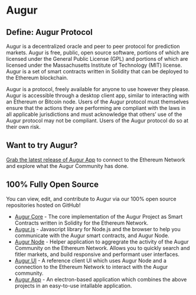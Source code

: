 # Augur

## Define: Augur Protocol
Augur is a decentralized oracle and peer to peer protocol for prediction markets. Augur is free, public, open source software, portions of which are licensed under the General Public License (GPL) and portions of which are licensed under the Massachusetts Institute of Technology (MIT) license. Augur is a set of smart contracts written in Solidity that can be deployed to the Ethereum blockchain.

Augur is a protocol, freely available for anyone to use however they please. Augur is accessible through a desktop client app, similar to interacting with an Ethereum or Bitcoin node. Users of the Augur protocol must themselves ensure that the actions they are performing are compliant with the laws in all applicable jurisdictions and must acknowledge that others’ use of the Augur protocol may not be compliant. Users of the Augur protocol do so at their own risk.

## Want to try Augur?

[Grab the latest release of Augur App](https://github.com/AugurProject/augur-app/releases) to connect to the Ethereum Network and explore what the Augur Community has done.

## 100% Fully Open Source

You can view, edit, and contribute to Augur via our 100% open source repositories hosted on GitHub!

- [Augur Core](https://github.com/AugurProject/augur-core) - The core implementation of the Augur Project as Smart Contracts written in Solidity for the Ethereum Network.
- [Augur.js](https://github.com/AugurProject/augur.js) - Javascript library for Node.js and the browser to help you communicate with the Augur smart contracts, and Augur Node.
- [Augur Node](https://github.com/AugurProject/augur-node) - Helper application to aggregrate the activity of the Augur Community on the Ethereum Network. Allows you to quickly search and fitler markets, and build responsive and performant user interfaces.
- [Augur UI](https://github.com/AugurProject/augur-ui/) - A reference client UI which uses Augur Node and a connection to the Ethereum Network to interact with the Augur community.
- [Augur App](https://github.com/AugurProject/augur-app/) - An electron-based application which combines the above projects in an easy-to-use intallable application.
